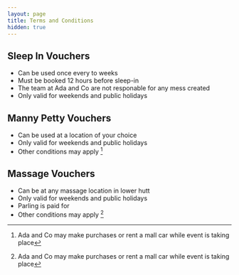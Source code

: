 ```yaml
---
layout: page
title: Terms and Conditions
hidden: true
---
```


## Sleep In Vouchers
  
  * Can be used once every to weeks
  * Must be booked 12 hours before sleep-in
  * The team at Ada and Co are not responable for any mess created
  * Only valid for weekends and public holidays

## Manny Petty Vouchers
  * Can be used at a location of your choice
  * Only valid for weekends and public holidays
  * Other conditions may apply [^1]

## Massage Vouchers
  * Can be at any massage location in lower hutt
  * Only valid for weekends and public holidays
  * Parling is paid for 
  * Other conditions may apply [^2]

[^1]: Ada and Co may make purchases or rent a mall car while event is taking place
[^2]: Ada and Co may make purchases or rent a mall car while event is taking place